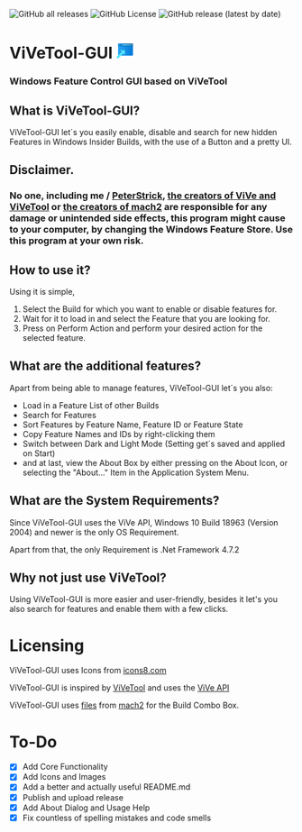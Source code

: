 ![GitHub all releases](https://img.shields.io/github/downloads/peterstrick/vivetool-gui/total)
![GitHub License](https://img.shields.io/github/license/peterstrick/vivetool-gui)
![GitHub release (latest by date)](https://img.shields.io/github/v/release/peterstrick/vivetool-gui)

# ViVeTool-GUI <img src="/images/icons8-advertisement-page-96.png" alt="ViVeTool-GUI Logo" width="32"/> 
### Windows Feature Control GUI based on ViVeTool

## What is ViVeTool-GUI?
ViVeTool-GUI let´s you easily enable, disable and search for new hidden Features in Windows Insider Builds, with the use of a Button and a pretty UI.

## Disclaimer.
### No one, including me / [PeterStrick](https://github.com/PeterStrick), [the creators of ViVe and ViVeTool](https://github.com/thebookisclosed/ViVe) or [the creators of mach2](https://github.com/riverar/mach2) are responsible for any damage or unintended side effects, this program might cause to your computer, by changing the Windows Feature Store. Use this program at your own risk.

## How to use it?
Using it is simple, 
1. Select the Build for which you want to enable or disable features for.
2. Wait for it to load in and select the Feature that you are looking for.
3. Press on Perform Action and perform your desired action for the selected feature.

## What are the additional features?
Apart from being able to manage features, ViVeTool-GUI let´s you also:
- Load in a Feature List of other Builds
- Search for Features
- Sort Features by Feature Name, Feature ID or Feature State
- Copy Feature Names and IDs by right-clicking them
- Switch between Dark and Light Mode (Setting get´s saved and applied on Start)
- and at last, view the About Box by either pressing on the About Icon, or selecting the "About..." Item in the Application System Menu.

## What are the System Requirements?
Since ViVeTool-GUI uses the ViVe API, Windows 10 Build 18963 (Version 2004) and newer is the only OS Requirement.

Apart from that, the only Requirement is .Net Framework 4.7.2

## Why not just use ViVeTool?
Using ViVeTool-GUI is more easier and user-friendly, besides it let's you also search for features and enable them with a few clicks.

# Licensing
ViVeTool-GUI uses Icons from [icons8.com](https://icons8.com/)

ViVeTool-GUI is inspired by [ViVeTool](https://github.com/thebookisclosed/ViVe) and uses the [ViVe API](https://github.com/thebookisclosed/ViVe/tree/master/ViVe)

ViVeTool-GUI uses [files](https://github.com/riverar/mach2/tree/master/features) from [mach2](https://github.com/riverar/mach2) for the Build Combo Box.

# To-Do
- [x] Add Core Functionality
- [x] Add Icons and Images
- [x] Add a better and actually useful README.md
- [x] Publish and upload release
- [x] Add About Dialog and Usage Help
- [x] Fix countless of spelling mistakes and code smells
